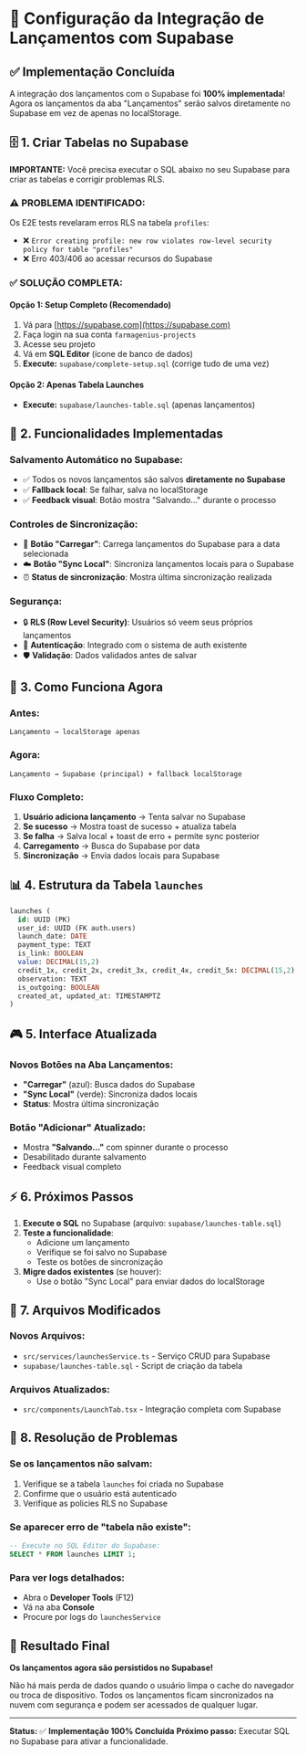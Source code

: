 # 🚀 Configuração da Integração de Lançamentos com Supabase

## ✅ **Implementação Concluída**

A integração dos lançamentos com o Supabase foi **100% implementada**! Agora os lançamentos da aba "Lançamentos" serão salvos diretamente no Supabase em vez de apenas no localStorage.

## 🗄️ **1. Criar Tabelas no Supabase**

**IMPORTANTE:** Você precisa executar o SQL abaixo no seu Supabase para criar as tabelas e corrigir problemas RLS.

### ⚠️ **PROBLEMA IDENTIFICADO:**
Os E2E tests revelaram erros RLS na tabela `profiles`:
- ❌ `Error creating profile: new row violates row-level security policy for table "profiles"`
- ❌ Erro 403/406 ao acessar recursos do Supabase

### ✅ **SOLUÇÃO COMPLETA:**

#### Opção 1: Setup Completo (Recomendado)
1. Vá para [https://supabase.com](https://supabase.com)
2. Faça login na sua conta `farmagenius-projects`
3. Acesse seu projeto
4. Vá em **SQL Editor** (ícone de banco de dados)
5. **Execute:** `supabase/complete-setup.sql` (corrige tudo de uma vez)

#### Opção 2: Apenas Tabela Launches
- **Execute:** `supabase/launches-table.sql` (apenas lançamentos)

## 🔧 **2. Funcionalidades Implementadas**

### **Salvamento Automático no Supabase:**
- ✅ Todos os novos lançamentos são salvos **diretamente no Supabase**
- ✅ **Fallback local**: Se falhar, salva no localStorage
- ✅ **Feedback visual**: Botão mostra "Salvando..." durante o processo

### **Controles de Sincronização:**
- 🔄 **Botão "Carregar"**: Carrega lançamentos do Supabase para a data selecionada
- ☁️ **Botão "Sync Local"**: Sincroniza lançamentos locais para o Supabase
- ⏰ **Status de sincronização**: Mostra última sincronização realizada

### **Segurança:**
- 🔒 **RLS (Row Level Security)**: Usuários só veem seus próprios lançamentos
- 👤 **Autenticação**: Integrado com o sistema de auth existente
- 🛡️ **Validação**: Dados validados antes de salvar

## 🎯 **3. Como Funciona Agora**

### **Antes:**
```
Lançamento → localStorage apenas
```

### **Agora:**
```
Lançamento → Supabase (principal) + fallback localStorage
```

### **Fluxo Completo:**
1. **Usuário adiciona lançamento** → Tenta salvar no Supabase
2. **Se sucesso** → Mostra toast de sucesso + atualiza tabela
3. **Se falha** → Salva local + toast de erro + permite sync posterior
4. **Carregamento** → Busca do Supabase por data
5. **Sincronização** → Envia dados locais para Supabase

## 📊 **4. Estrutura da Tabela `launches`**

```sql
launches (
  id: UUID (PK)
  user_id: UUID (FK auth.users)
  launch_date: DATE
  payment_type: TEXT
  is_link: BOOLEAN
  value: DECIMAL(15,2)
  credit_1x, credit_2x, credit_3x, credit_4x, credit_5x: DECIMAL(15,2)
  observation: TEXT
  is_outgoing: BOOLEAN
  created_at, updated_at: TIMESTAMPTZ
)
```

## 🎮 **5. Interface Atualizada**

### **Novos Botões na Aba Lançamentos:**
- **"Carregar"** (azul): Busca dados do Supabase
- **"Sync Local"** (verde): Sincroniza dados locais
- **Status**: Mostra última sincronização

### **Botão "Adicionar" Atualizado:**
- Mostra **"Salvando..."** com spinner durante o processo
- Desabilitado durante salvamento
- Feedback visual completo

## ⚡ **6. Próximos Passos**

1. **Execute o SQL** no Supabase (arquivo: `supabase/launches-table.sql`)
2. **Teste a funcionalidade**:
   - Adicione um lançamento
   - Verifique se foi salvo no Supabase
   - Teste os botões de sincronização
3. **Migre dados existentes** (se houver):
   - Use o botão "Sync Local" para enviar dados do localStorage

## 📝 **7. Arquivos Modificados**

### **Novos Arquivos:**
- `src/services/launchesService.ts` - Serviço CRUD para Supabase
- `supabase/launches-table.sql` - Script de criação da tabela

### **Arquivos Atualizados:**
- `src/components/LaunchTab.tsx` - Integração completa com Supabase

## 🐛 **8. Resolução de Problemas**

### **Se os lançamentos não salvam:**
1. Verifique se a tabela `launches` foi criada no Supabase
2. Confirme que o usuário está autenticado
3. Verifique as policies RLS no Supabase

### **Se aparecer erro de "tabela não existe":**
```sql
-- Execute no SQL Editor do Supabase:
SELECT * FROM launches LIMIT 1;
```

### **Para ver logs detalhados:**
- Abra o **Developer Tools** (F12)
- Vá na aba **Console**
- Procure por logs do `launchesService`

## 🎉 **Resultado Final**

**Os lançamentos agora são persistidos no Supabase!**

Não há mais perda de dados quando o usuário limpa o cache do navegador ou troca de dispositivo. Todos os lançamentos ficam sincronizados na nuvem com segurança e podem ser acessados de qualquer lugar.

---

**Status:** ✅ **Implementação 100% Concluída**
**Próximo passo:** Executar SQL no Supabase para ativar a funcionalidade.